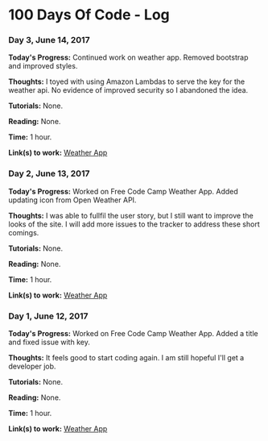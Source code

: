 # 100 Days Of Code - Log


### Day 3, June 14, 2017

**Today's Progress:** Continued work on weather app. Removed bootstrap and improved styles.

**Thoughts:** I toyed with using Amazon Lambdas to serve the key for the weather api. No evidence of improved security so I abandoned the idea.

**Tutorials:** None.

**Reading:** None.

**Time:** 1 hour.

**Link(s) to work:** [Weather App](https://larrytooley.github.io/fcc-weather-app/)


### Day 2, June 13, 2017

**Today's Progress:** Worked on Free Code Camp Weather App. Added updating icon from Open Weather API.

**Thoughts:** I was able to fullfil the user story, but I still want to improve the looks of the site. I will add more issues to the tracker to address these short comings.

**Tutorials:** None.

**Reading:** None.

**Time:** 1 hour.

**Link(s) to work:** [Weather App](https://larrytooley.github.io/fcc-weather-app/)


### Day 1, June 12, 2017

**Today's Progress:** Worked on Free Code Camp Weather App. Added a title and fixed issue with key.

**Thoughts:** It feels good to start coding again. I am still hopeful I'll get a developer job.

**Tutorials:** None.

**Reading:** None.

**Time:** 1 hour.

**Link(s) to work:** [Weather App](https://larrytooley.github.io/fcc-weather-app/)

